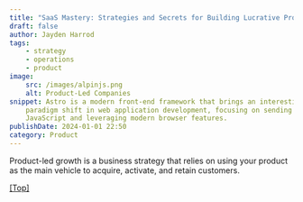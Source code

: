 ```yaml
---
title: "SaaS Mastery: Strategies and Secrets for Building Lucrative Products in the Software Development Landscape"
draft: false
author: Jayden Harrod
tags:
    - strategy
    - operations
    - product
image:
    src: /images/alpinjs.png
    alt: Product-Led Companies
snippet: Astro is a modern front-end framework that brings an interesting
    paradigm shift in web application development, focusing on sending less
    JavaScript and leveraging modern browser features.
publishDate: 2024-01-01 22:50
category: Product
---
```


Product-led growth is a business strategy that relies on using your product as the main vehicle to acquire, activate, and retain customers.

<a href="#top">[Top]</a>
